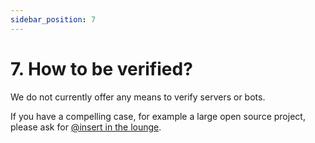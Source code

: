```yaml
---
sidebar_position: 7
---
```


# 7. How to be verified?

We do not currently offer any means to verify servers or bots.

If you have a compelling case, for example a large open source project, please ask for [@insert in the lounge](https://rvlt.gg/Testers).
